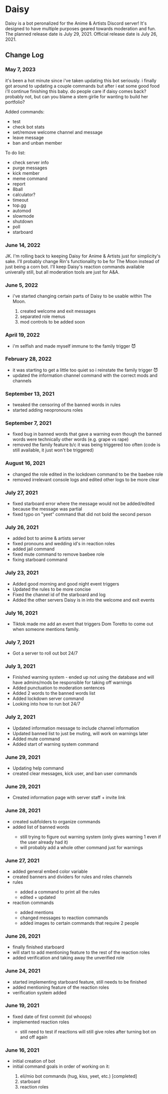 <h1>Daisy</h1>
<p>Daisy is a bot peronalized for the Anime & Artists Discord server! It's designed to have multiple purposes geared towards moderation and fun. The planned release date is July 29, 2021. Official release date is July 26, 2021.</p>

<h2>Change Log</h2>

<h3>May 7, 2023</h3>
    <p>it's been a hot minute since i've taken updating this bot seriously. i finally got around to updating a couple commands but after i eat some good food i'll continue finishing this baby. do people care if daisy comes back? probably not, but can you blame a stem girlie for wanting to build her portfolio?</p>
    <p>Added commands:</p>
        <ul>
            <li>test</li>
            <li>check bot stats</li>
            <li>set/remove welcome channel and message</li>
            <li>leave message</li>
            <li>ban and unban member</li>
        </ul>
    <p>To do list:</p>
        <ul>
            <li>check server info</li>
            <li>purge messages</li>
            <li>kick member</li>
            <li>meme command</li>
            <li>report</li>
            <li>8ball</li>
            <li>calculator?</li>
            <li>timeout</li>
            <li>top.gg</li>
            <li>automod</li>
            <li>slowmode</li>
            <li>shutdown</li>
            <li>poll</li>
            <li>starboard</li>
        </ul>
<h3>June 14, 2022</h3>
    <p>JK. I'm rolling back to keeping Daisy for Anime & Artists just for simplicity's sake. I'll probably change Rin's functionality to be for The Moon instead of just being a corn bot. I'll keep Daisy's reaction commands available univerally still, but all moderation tools are just for A&A.</p>

<h3>June 5, 2022</h3>
<ul>
    <li>i've started changing certain parts of Daisy to be usable within The Moon.</li>
        <ol>
            <li>created welcome and exit messages</li>
            <li>separated role menus</li>
            <li>mod controls to be added soon</li>
        </ol>
</ul>

<h3>April 19, 2022</h3>
<ul>
    <li>i'm selfish and made myself immune to the family trigger 😈</li>
</ul>

<h3>February 28, 2022</h3>
<ul>
    <li>it was starting to get a little too quiet so i reinstate the family trigger 😈</li>
    <li>updated the information channel command with the correct mods and channels</li>
</ul>

<h3>September 13, 2021</h3>
<ul>
    <li>tweaked the censoring of the banned words in rules</li>
    <li>started adding neopronouns roles</li>
</ul>

<h3>September 7, 2021</h3>
<ul>
    <li>fixed bug in banned words that gave a warning even though the banned words were technically other words (e.g. grape vs rape)</li>
    <li>removed the family feature b/c it was being triggered too often (code is still available, it just won't be triggered)</li>
</ul>

<h3>August 16, 2021</h3>
<ul>
    <li>changed the role edited in the lockdown command to be the baebee role</li>
    <li>removed irrelevant console logs and edited other logs to be more clear</li>
</ul>

<h3>July 27, 2021</h3>
<ul>
    <li>fixed starboard error where the message would not be added/edited because the message was partial</li>
    <li>fixed typo on "yeet" command that did not bold the second person</li>
</ul>

<h3>July 26, 2021</h3>
<ul>
    <li>added bot to anime & artists server</li>
    <li>fixed pronouns and wedding id's in reaction roles</li>
    <li>added jail command</li>
    <li>fixed mute command to remove baebee role</li>
    <li>fixing starboard command</li>
</ul>

<h3>July 23, 2021</h3>
<ul>
    <li>Added good morning and good night event triggers</li>
    <li>Updated the rules to be more concise</li>
    <li>Fixed the channel id of the starboard and log</li>
    <li>Added the other servers Daisy is in into the welcome and exit events</li>
</ul>

<h3>July 16, 2021</h3>
<ul>
    <li>Tiktok made me add an event that triggers Dom Toretto to come out when someone mentions family.</li>
</ul>

<h3>July 7, 2021</h3>
<ul>
    <li>Got a server to roll out bot 24/7</li>
</ul>

<h3>July 3, 2021</h3>
<ul>
    <li>Finished warning system - ended up not using the database and will have admins/mods be responsible for taking off warnings</li>
    <li>Added punctuation to moderation sentences</li>
    <li>Added 2 words to the banned words list</li>
    <li>Added lockdown server command</li>
    <li>Looking into how to run bot 24/7</li>
</ul>

<h3>July 2, 2021</h3>
<ul>
    <li>Updated information message to include channel information</li>
    <li>Updated banned list to just be muting, will work on warnings later</li>
    <li>Added mute command</li>
    <li>Added start of warning system command</li>
</ul>

<h3>June 29, 2021</h3>
<ul>
    <li>Updating help command</li>
    <li>created clear messages, kick user, and ban user commands</li>
</ul>

<h3>June 29, 2021</h3>
<ul>
    <li>Created information page with server staff + invite link</li>
</ul>

<h3>June 28, 2021</h3>
<ul>
    <li>created subfolders to organize commands</li>
    <li>added list of banned words</li>
    <ul>
        <li>still trying to figure out warning system (only gives warning 1 even if the user already had it)</li>
        <li>will probably add a whole other command just for warnings</li>
    </ul>
</ul>

<h3>June 27, 2021</h3>
<ul>
    <li>added general embed color variable</li>
    <li>created banners and dividers for rules and roles channels</li>
    <li>rules</li>
    <ul>
        <li>added a command to print all the rules</li>
        <li>edited + updated
    </ul>
    <li>reaction commands</li>
    <ul>
        <li>added mentions</li>
        <li>changed messages to reaction commands</li>
        <li>added images to certain commands that require 2 people</li>
    </ul>
</ul>

<h3>June 26, 2021</h3>
<ul>
    <li>finally finished starboard</li>
    <li>will start to add mentioning feature to the rest of the reaction roles</li>
    <li>added verification and taking away the unverified role</li>
</ul>

<h3>June 24, 2021</h3>
<ul>
    <li>started implementing starboard feature, still needs to be finished</li>
    <li>added mentioning feature of the reaction roles
    <li>verification system added</li>
</ul>

<h3>June 19, 2021</h3>
<ul>
    <li>fixed date of first commit (lol whoops)
    <li>implemented reaction roles</li>
    <ul>
        <li>still need to test if reactions will still give roles after turning bot on and off again</li>
    </ul>
</ul>

<h3>June 16, 2021</h3>
<ul>
    <li>initial creation of bot</li>
    <li>initial command goals in order of working on it:</li>
    <ol>
        <li>eli/mio bot commands (hug, kiss, yeet, etc.) [completed]</li>
        <li>starboard</li>
        <li>reaction roles</li>
    </ol>
</ul>
